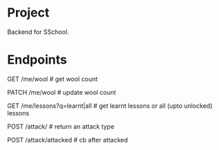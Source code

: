 # Project 
Backend for SSchool.

# Endpoints  

GET /me/wool  # get wool count

PATCH /me/wool  # update wool count

GET /me/lessons?q=learnt|all   # get learnt lessons or all (upto unlocked)  lessons 

POST /attack/   # return an attack type

POST /attack/attacked # cb after attacked
